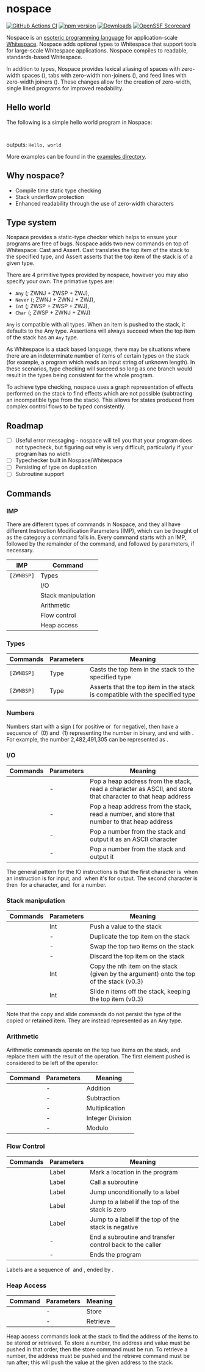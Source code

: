 ﻿# nospace

[![GitHub Actions CI](https://github.com/LeahHirst/nospace/workflows/CI/badge.svg)](https://github.com/LeahHirst/nospace/actions?query=workflow%3ACI)
[![npm version](https://badge.fury.io/js/nospace.svg)](https://www.npmjs.com/package/nospace)
[![Downloads](https://img.shields.io/npm/dm/nospace.svg)](https://www.npmjs.com/package/nospace)
[![OpenSSF Scorecard](https://api.securityscorecards.dev/projects/github.com/LeahHirst/nospace/badge)](https://securityscorecards.dev/viewer/?uri=github.com/LeahHirst/nospace)


Nospace is an [esoteric programming language](https://en.wikipedia.org/wiki/Esoteric_programming_language) for application-scale [Whitespace](https://esolangs.org/wiki/Whitespace). Nospace adds optional types to Whitespace that support tools for large-scale Whitespace applications. Nospace compiles to readable, standards-based Whitespace.

In addition to types, Nospace provides lexical aliasing of spaces with zero-width spaces (`​`), tabs with zero-width non-joiners (`‌`), and feed lines with zero-width joiners (`‍`). These changes allow for the creation of zero-width, single lined programs for improved readability.

## Hello world
The following is a simple hello world program in Nospace:

```
​​​‌​​‌​​​‍‌‍​​​​​‌‌​​‌​‌‍‌‍​​​​​‌‌​‌‌​​‍‌‍​​​​​‌‌​‌‌​​‍‌‍​​​​​‌‌​‌‌‌‌‍‌‍​​​​​‌​‌‌​​‍‌‍​​​​​‌​​​​​‍‌‍​​​​​‌‌‌​‌‌‌‍‌‍​​​​​‌‌​‌‌‌‌‍‌‍​​​​​‌‌‌​​‌​‍‌‍​​​​​‌‌​‌‌​​‍‌‍​​​​​‌‌​​‌​​‍‌‍​​‍‍‍
```

outputs: `Hello, world`

More examples can be found in the [examples directory](https://github.com/LeahHirst/nospace/tree/main/examples).

## Why nospace?

- Compile time static type checking
- Stack underflow protection
- Enhanced readability through the use of zero-width characters

## Type system

Nospace provides a static-type checker which helps to ensure your programs are free of bugs. Nospace adds two new commands on top of Whitespace: Cast and Assert. Cast translates the top item of the stack to the specified type, and Assert asserts that the top item of the stack is of a given type.

There are 4 primitive types provided by nospace, however you may also specify your own. The primative types are:

- `Any` (`‌​‍`; ZWNJ + ZWSP + ZWJ),
- `Never` (`‌‌‍`; ZWNJ + ZWNJ + ZWJ),
- `Int` (`​​‍`; ZWSP + ZWSP + ZWJ),
- `Char` (`​‌‍`; ZWSP + ZWNJ + ZWJ)

`Any` is compatible with all types. When an item is pushed to the stack, it defaults to the Any type. Assertions will always succeed when the top item of the stack has an `Any` type.

As Whitespace is a stack based language, there may be situations where there are an indeterminate number of items of certain types on the stack (for example, a program which reads an input string of unknown length). In these scenarios, type checking will succeed so long as one branch would result in the types being consistent for the whole program.

To achieve type checking, nospace uses a graph representation of effects performed on the stack to find effects which are not possible (subtracting an incompatible type from the stack). This allows for states produced from complex control flows to be typed consistently.

## Roadmap

- [ ] Useful error messaging - nospace will tell you that your program does not typecheck, but figuring out why is very difficult, particularly if your program has no width
- [ ] Typechecker built in Nospace/Whitespace
- [ ] Persisting of type on duplication
- [ ] Subroutine support

## Commands

### IMP

There are different types of commands in Nospace, and they all have different Instruction Modification Parameters (IMP), which can be thought of as the category a command falls in. Every command starts with an IMP, followed by the remainder of the command, and followed by parameters, if necessary.

| IMP | Command |
| --- | ------- |
| `[ZWNBSP]` | Types |
| `‌‍`  | I/O     |
| `​`  | Stack manipulation |
| `‌​`  | Arithmetic |
| `‍`  | Flow control |
| `‌‌`  | Heap access |

### Types

| Commands | Parameters | Meaning |
| - | - | - |
| `[ZWNBSP]​` | Type | Casts the top item in the stack to the specified type | 
| `[ZWNBSP]‌` | Type | Asserts that the top item in the stack is compatible with the specified type |


### Numbers

Numbers start with a sign (`​` for positive or `‌` for negative), then have a sequence of `​` (0) and `‌` (1) representing the number in binary, and end with `‍`. For example, the number 2,482,491,305 can be represented as `​‍‌‍​‍​‍‌‍​‍​‍‌‍‌‍‌‍‌‍‌‍‌‍​‍‌‍‌‍‌‍‌‍‌‍​‍​‍‌‍‌‍‌‍‌‍‌‍​‍‌‍​‍‌‍​‍​‍‌‍`.


### I/O

| Commands | Parameters | Meaning |
| - | - | - |
| `‌​` | - | Pop a heap address from the stack, read a character as ASCII, and store that character to that heap address | 
| `‌‌` | - | Pop a heap address from the stack, read a number, and store that number to that heap address |
| `​​` | - | Pop a number from the stack and output it as an ASCII character |
| `​‌` | - | Pop a number from the stack and output it |

The general pattern for the IO instructions is that the first character is `‌` when an instruction is for input, and `​` when it's for output. The second character is then `​` for a character, and `‌` for a number.

### Stack manipulation

| Commands‍ | Parameters‍ | Meaning |
| - | - | - |
| `​` | Int | Push a value to the stack |
| `‍​‍` | -‍ | Duplicate the top item on the stack |
| `‍‌‍` | -‍ | Swap the top two items on the stack |
| `‍‍‍` | -‍ | Discard the top item on the stack |
| `‌​‍` | Int | Copy the nth item on the stack (given by the argument) onto the top of the stack (v0.3) |
| `‌‍‍` | Int | Slide n items off the stack, keeping the top item (v0.3) |

Note that the copy and slide commands do not persist the type of the copied or retained item. They are instead represented as an Any type.

### Arithmetic

Arithmetic commands operate on the top two items on the stack, and replace them with the result of the operation. The first element pushed is considered to be left of the operator.

| Command | Parameters | Meaning |
| - | - | - |
| `​​` | - | Addition |
| `​‌` | - | Subtraction |
| `​‍` | - | Multiplication |
| `‌​` | - | Integer Division |
| `‌‌` | - | Modulo |

### Flow Control

| Commands | Parameters | Meaning |
| - | - | - |
| `​​` | Label | Mark a location in the program |
| `​‌` | Label | Call a subroutine |
| `​‍` | Label | Jump unconditionally to a label |
| `‌​` | Label | Jump to a label if the top of the stack is zero |
| `‌‌` | Label | Jump to a label if the top of the stack is negative |
| `‌‍` | - | End a subroutine and transfer control back to the caller |
| `‍‍` | - | Ends the program |

Labels are a sequence of `​` and `‌`, ended by `‍`.

### Heap Access

| Command | Parameters | Meaning |
| - | - | - |
| `​` | - | Store |
| `‌` | - | Retrieve |

Heap access commands look at the stack to find the address of the items to be stored or retrieved. To store a number, the address and value must be pushed in that order, then the store command must be run. To retrieve a number, the address must be pushed and the retrieve command must be run after; this will push the value at the given address to the stack.
